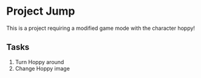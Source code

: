 # Project Jump

This is a project requiring a modified game mode with the character hoppy!

## Tasks
1. Turn Hoppy around
2. Change Hoppy image